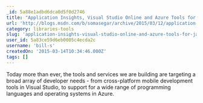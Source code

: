 ```yaml
---
_id: 5a88e1adbd6dca0d5f0d2746
title: "Application Insights, Visual Studio Online and Azure Tools for Java Developers"
url: 'http://blogs.msdn.com/b/somasegar/archive/2015/03/12/application-insights-visual-studio-online-and-azure-tools-for-java-developers.aspx'
category: libraries-tools
slug: 'application-insights-visual-studio-online-and-azure-tools-for-java-developers'
user_id: 5a83ce59d6eb0005c4ecda2c
username: 'bill-s'
createdOn: '2015-03-14T10:34:46.000Z'
tags: []
---
```


Today more than ever, the tools and services we are building are targeting a broad array of developer needs - from cross-platform mobile development tools in Visual Studio, to support for a wide range of programming languages and operating systems in Azure.
